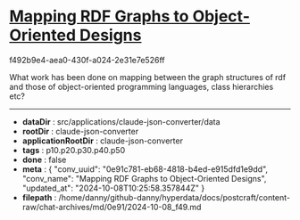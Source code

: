 # [Mapping RDF Graphs to Object-Oriented Designs](https://claude.ai/chat/0e91c781-eb68-4818-b4ed-e915dfd1e9dd)

f492b9e4-aea0-430f-a024-2e31e7e526ff

What work has been done on mapping between the graph  structures of rdf and those of object-oriented programming languages, class hierarchies etc?

---

* **dataDir** : src/applications/claude-json-converter/data
* **rootDir** : claude-json-converter
* **applicationRootDir** : claude-json-converter
* **tags** : p10.p20.p30.p40.p50
* **done** : false
* **meta** : {
  "conv_uuid": "0e91c781-eb68-4818-b4ed-e915dfd1e9dd",
  "conv_name": "Mapping RDF Graphs to Object-Oriented Designs",
  "updated_at": "2024-10-08T10:25:58.357844Z"
}
* **filepath** : /home/danny/github-danny/hyperdata/docs/postcraft/content-raw/chat-archives/md/0e91/2024-10-08_f49.md
